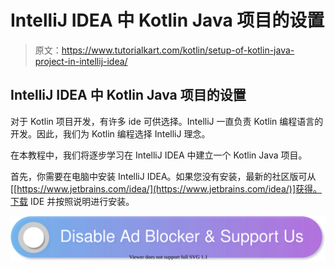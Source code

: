 # IntelliJ IDEA 中 Kotlin Java 项目的设置

> 原文：<https://www.tutorialkart.com/kotlin/setup-of-kotlin-java-project-in-intellij-idea/>

## IntelliJ IDEA 中 Kotlin Java 项目的设置

对于 Kotlin 项目开发，有许多 ide 可供选择。IntelliJ 一直负责 Kotlin 编程语言的开发。因此，我们为 Kotlin 编程选择 IntelliJ 理念。

在本教程中，我们将逐步学习在 IntelliJ IDEA 中建立一个 Kotlin Java 项目。

首先，你需要在电脑中安装 IntelliJ IDEA。如果您没有安装，最新的社区版可从[[https://www.jetbrains.com/idea/](https://www.jetbrains.com/idea/)]获得。下载 IDE 并按照说明进行安装。

[![](img/925da31b32d6bc3827932f6c8afb11bb.png)](https://www.tutorialkart.com/)